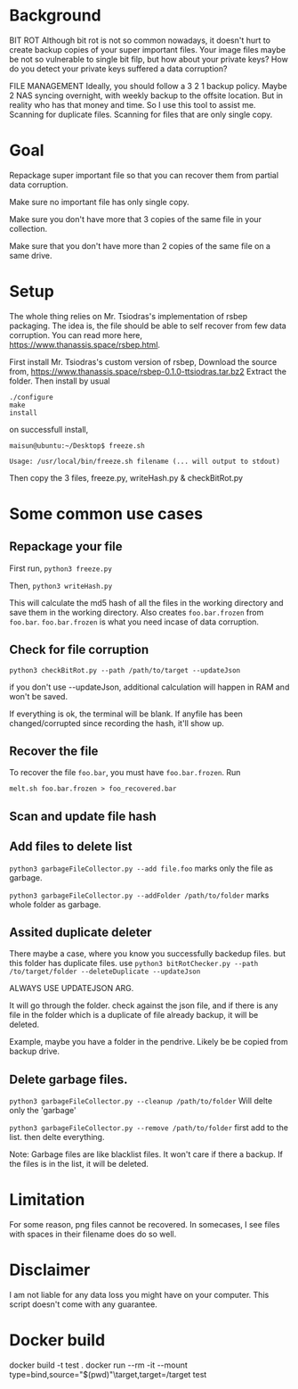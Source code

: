 # Background

BIT ROT
Although bit rot is not so common nowadays, it doesn't hurt to create backup copies of your super important files. Your image files maybe be not so vulnerable to single bit filp, but how about your private keys? How do you detect your private keys suffered a data corruption?

FILE MANAGEMENT
Ideally, you should follow a 3 2 1 backup policy. Maybe 2 NAS syncing overnight, with weekly backup to the offsite location. But in reality who has that money and time. So I use this tool to assist me. Scanning for duplicate files. Scanning for files that are only single copy. 

# Goal

Repackage super important file so that you can recover them from partial data corruption. 

Make sure no important file has only single copy. 

Make sure you don't have more that 3 copies of the same file in your collection. 

Make sure that you don't have more than 2 copies of the same file on a same drive. 

# Setup

The whole thing relies on Mr. Tsiodras's implementation of rsbep packaging. The idea is, the file should be able to self recover from few data corruption. You can read more here, https://www.thanassis.space/rsbep.html. 

First install Mr. Tsiodras's custom version of rsbep, 
Download the source from, https://www.thanassis.space/rsbep-0.1.0-ttsiodras.tar.bz2
Extract the folder. 
Then install by usual 
```
./configure
make 
install
```
on successfull install, 
```
maisun@ubuntu:~/Desktop$ freeze.sh

Usage: /usr/local/bin/freeze.sh filename (... will output to stdout)
```

Then copy the 3 files, 
freeze.py, writeHash.py & checkBitRot.py

# Some common use cases

## Repackage your file
First run, 
`python3 freeze.py`

Then, `python3 writeHash.py`

This will calculate the md5 hash of all the files in the working directory and save them in the working directory. Also creates `foo.bar.frozen` from `foo.bar`. `foo.bar.frozen` is what you need incase of data corruption. 


## Check for file corruption

`python3 checkBitRot.py --path /path/to/target --updateJson`

if you don't use --updateJson, additional calculation will happen in RAM and won't be saved. 

If everything is ok, the terminal will be blank. If anyfile has been changed/corrupted since recording the hash, it'll show up. 

## Recover the file
To recover the file `foo.bar`, you must have `foo.bar.frozen`. 
Run 
```
melt.sh foo.bar.frozen > foo_recovered.bar
```

## Scan and update file hash

## Add files to delete list

`python3 garbageFileCollector.py --add file.foo` marks only the file as garbage.

`python3 garbageFileCollector.py --addFolder /path/to/folder` marks whole folder as garbage. 



## Assited duplicate deleter

There maybe a case, where you know you successfully backedup files. but this folder has duplicate files. 
use `python3 bitRotChecker.py --path /to/target/folder --deleteDuplicate --updateJson`

ALWAYS USE UPDATEJSON ARG. 

It will go through the folder. check against the json file, and if there is any file in the folder
which is a duplicate of file already backup, it will be deleted. 

Example, maybe you have a folder in the pendrive. Likely be be copied from backup drive. 

## Delete garbage files.

`python3 garbageFileCollector.py --cleanup /path/to/folder` Will delte only the 'garbage'

`python3 garbageFileCollector.py --remove /path/to/folder` first add to the list. then delte everything. 


Note: Garbage files are like blacklist files. It won't care if there a backup. If the files is in the list, it will be deleted. 


# Limitation

For some reason, png files cannot be recovered. In somecases, I see files with spaces in their filename does do so well. 

# Disclaimer
I am not liable for any data loss you might have on your computer. This script doesn't come with any guarantee. 


# Docker build 
docker build -t test . 
docker run --rm -it --mount type=bind,source="$(pwd)"\target,target=/target test
